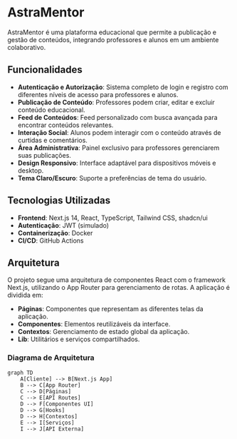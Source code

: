 # AstraMentor

AstraMentor é uma plataforma educacional que permite a publicação e gestão de conteúdos, integrando professores e alunos em um ambiente colaborativo.

## Funcionalidades

- **Autenticação e Autorização**: Sistema completo de login e registro com diferentes níveis de acesso para professores e alunos.
- **Publicação de Conteúdo**: Professores podem criar, editar e excluir conteúdo educacional.
- **Feed de Conteúdos**: Feed personalizado com busca avançada para encontrar conteúdos relevantes.
- **Interação Social**: Alunos podem interagir com o conteúdo através de curtidas e comentários.
- **Área Administrativa**: Painel exclusivo para professores gerenciarem suas publicações.
- **Design Responsivo**: Interface adaptável para dispositivos móveis e desktop.
- **Tema Claro/Escuro**: Suporte a preferências de tema do usuário.

## Tecnologias Utilizadas

- **Frontend**: Next.js 14, React, TypeScript, Tailwind CSS, shadcn/ui
- **Autenticação**: JWT (simulado)
- **Containerização**: Docker
- **CI/CD**: GitHub Actions

## Arquitetura

O projeto segue uma arquitetura de componentes React com o framework Next.js, utilizando o App Router para gerenciamento de rotas. A aplicação é dividida em:

- **Páginas**: Componentes que representam as diferentes telas da aplicação.
- **Componentes**: Elementos reutilizáveis da interface.
- **Contextos**: Gerenciamento de estado global da aplicação.
- **Lib**: Utilitários e serviços compartilhados.

### Diagrama de Arquitetura

```mermaid
graph TD
    A[Cliente] --> B[Next.js App]
    B --> C[App Router]
    C --> D[Páginas]
    C --> E[API Routes]
    D --> F[Componentes UI]
    D --> G[Hooks]
    D --> H[Contextos]
    E --> I[Serviços]
    I --> J[API Externa]

